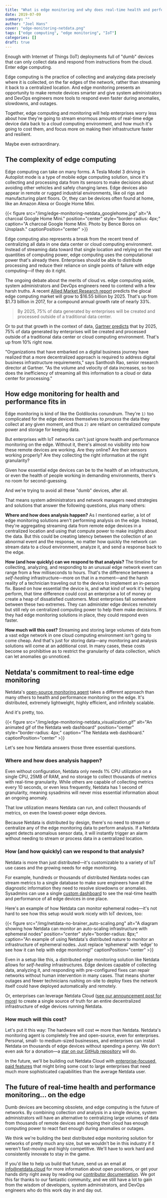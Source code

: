 ```yaml
---
title: "What is edge monitoring and why does real-time health and performance matter?"
date: 2019-07-09
summary: ""
author: "Joel Hans"
cover: "edge-monitoring-netdata.png"
tags: ["edge computing", "edge monitoring", "IoT"]
categories: []
draft: true
---
```


Enough with Internet of Things (IoT) deployments full of "dumb" devices that can only collect data and respond from instructions from the cloud. Enter edge computing.

Edge computing is the practice of collecting and analyzing data precisely where it is collected, on the far edges of the network, rather than streaming it back to a centralized location. And edge monitoring presents an opportunity to make remote devices smarter and give system administrators and DevOps engineers more tools to respond even faster during anomalies, slowdowns, and outages.

Together, edge computing and monitoring will help enterprises worry less about how they're going to stream enormous amounts of real-time edge device data back to a cloud computing environment, and how much it's going to cost them, and focus more on making their infrastructure faster and resilient. 

Maybe even extraordinary.

<!--more-->

## The complexity of edge computing

Edge computing can take on many forms. A Tesla Model 3 driving in Autopilot mode is a type of mobile edge computing solution, since it's collecting and processing data from its sensors to make decisions about avoiding other vehicles and safely changing lanes. Edge devices also appear in remote or rugged industrial environments, like oil rigs and manufacturing plant floors. Or, they can be devices often found at home, like an Amazon Alexa or Google Home Mini.

{{< figure src="/img/edge-monitoring-netdata_googlehome.jpg" alt="A charcoal Google Home Mini." position="center" style="border-radius: 4px;" caption="A charcoal Google Home Mini. Photo by Bence Boros on Unsplash." captionPosition="center" >}}

Edge computing also represents a break from the recent trend of centralizing all data in one data center or cloud computing environment. Instead of streaming data toward that single location and relying on the vast quantities of computing power, edge computing uses the computational power that's already there. Enterprises should be able to distribute processing and reduce their reliance on single points of failure with edge computing—if they do it right.

The ongoing debate about the merits of cloud vs. edge computing aside, system administrators and DevOps engineers need to contend with a few harsh truths. A recent [Allied Market Research report](https://www.marketsandmarkets.com/Market-Reports/edge-computing-market-133384090.html) predicts the glocal edge computing market will grow to $16.55 billion by 2025. That's up from $1.73 billion in 2017, for a compound annual growth rate of nearly 33%.

> By 2025, 75% of data generated by enterprises will be created and processed outside of a traditional data center.

Or to put that growth in the context of data, [Gartner predicts](https://www.gartner.com/smarterwithgartner/what-edge-computing-means-for-infrastructure-and-operations-leaders/) that by 2025, 75% of data generated by enterprises will be created and processed outside of a traditional data center or cloud computing environment. That's up from 10% right now.

"Organizations that have embarked on a digital business journey have realized that a more decentralized approach is required to address digital business infrastructure requirements," says Santhosh Rao, senior research director at Gartner. "As the volume and velocity of data increases, so too does the inefficiency of streaming all this information to a cloud or data center for processing."

## How edge monitoring for health and performance fits in

Edge monitoring is kind of like the Goldilocks conundrum. They're `1)` too complicated for the edge devices themselves to *process* the data they collect at any given moment, and thus `2)` are reliant on centralized compute power and storage for keeping data.

But enterprises with IoT networks can't just ignore health and performance monitoring on the edge. Without it, there's almost no visibility into how these remote devices are working. Are they online? Are their sensors working properly? Are they collecting the right information at the right granularity?

Given how essential edge devices can be to the health of an infrastructure, or even the health of people working in demanding environments, there's no room for second-guessing. 

And we're trying to avoid all these "dumb" devices, after all.

That means system administrators and network managers need strategies and solutions that answer the following questions, plus many others:

**Where and how does analysis happen?** As I mentioned earlier, a lot of edge monitoring solutions aren't performing analysis on the edge. Instead, they're aggregating streaming data from remote edge devices in a centralized location and using that compute power to make insights about the data. But this could be creating latency between the collection of an abnormal event and the response, no matter how quickly the network can stream data to a cloud environment, analyze it, and send a response back to the edge.

**How (and how quickly) can we respond to that analysis?** The timeline for collecting, analyzing, and responding to an unusual edge network event can range from a few milliseconds to hours. That's the difference between a *self-healing* infrastructure—more on that in a moment—and the harsh reality of a technician traveling out to the device to implement an in-person fix. Based on how essential the device is, and what kind of work it's helping perform, that time difference could cost an enterprise a lot of money or create a heap of dissatisfied customers. Most enterprises fall somewhere between these two extremes. They can administer edge devices remotely but still rely on centralized computing power to help them make decisions. If they had edge monitoring solutions in place, they could respond even faster.

**How much will this cost?** Streaming and storing large volumes of data from a vast edge network in one cloud computing environment isn't going to come cheap. And that's just for storing data—any monitoring and analysis solutions will come at an additional cost. In many cases, these costs become so prohibitive as to restrict the granularity of data collection, which can let anomalies go unnoticed.

## Netdata's commitment to real-time edge monitoring

Netdata's [open-source monitoring agent](https://github.com/netdata/netdata) takes a different approach than many others to health and performance monitoring on the edge. It's distributed, extremely lightweight, highly efficient, and infinitely scalable.

And it's pretty, too.

{{< figure src="/img/edge-monitoring-netdata_visualization.gif" alt="An animated gif of the Netdata web dashboard" position="center" style="border-radius: 4px;" caption="The Netdata web dashboard." captionPosition="center" >}}

Let's see how Netdata answers those three essential questions.

### Where and how does analysis happen?

Even without configuration, Netdata only needs 1% CPU utilization on a single CPU, 25MB of RAM, and no storage to collect thousands of metrics with real-time granularity. While others are capable of collecting metrics every 10 seconds, or even less frequently, Netdata has 1 second of granularity, meaning sysadmins will never miss essential information about an ongoing anomaly.

That low utilization means Netdata can run, and collect thousands of metrics, on even the lowest-power edge devices.

Because Netdata is distributed by design, there's no need to stream or centralize any of the edge monitoring data to perform analysis. If a Netdata agent detects anomalous sensor data, it will instantly trigger an alarm without needing to stream or process data in a centralized location.

### How (and how quickly) can we respond to that analysis?

Netdata is more than just distributed—it's customizable to a variety of IoT use cases and the growing needs for edge monitoring.

For example, hundreds or thousands of distributed Netdata nodes can stream metrics to a single database to make sure engineers have all the diagnostic information they need to resolve slowdowns or anomalies. Sysadmins can use a single [custom dashboard](https://docs.netdata.cloud/web/gui/custom/) to see the real-time health and performance of all edge devices in one place.

Here's an example of how Netdata can monitor ephemeral nodes—it's not hard to see how this setup would work nicely with IoT devices, too:

{{< figure src="/img/netdata-no-brainer_auto-scaling.png" alt="A diagram showing how Netdata can monitor an auto-scaling infrastructure with ephemeral nodes" position="center" style="border-radius: 8px;" caption="An example of using Netdata's distributed nature to monitor an infrastructure of ephemeral nodes. Just replace 'ephemeral' with 'edge' to see how it can help with edge monitoring!" captionPosition="center" >}}

Even in a setup like this, a distributed edge monitoring solution like Netdata allows for *self-healing* infrastructures. Edge devices capable of collecting data, analyzing it, and responding with pre-configured fixes can repair networks without human intervention in many cases. That means shorter outages and fewer technicians rushing on-site to deploy fixes the network itself could have deployed automatically and remotely.

Or, enterprises can leverage Netdata Cloud ([see our announcement post for more](https://blog.netdata.cloud/posts/netdata-cloud-announcement/)) to create a single source of truth for an entire decentralized infrastructure of edge devices running Netdata.

### How much will this cost?

Let's put it this way: The hardware will cost ∞ more than Netdata. Netdata's monitoring agent is completely free and open-source, even for enterprises. Personal, small- to medium-sized businesses, and enterprises can install Netdata  on thousands of edge devices without spending a penny. We don't even ask for a donation—a [star on our GitHub repository](https://github.com/netdata/netdata/blob/master/CONTRIBUTING.md#give-netdata-a-github-star) will do.

In the future, we'll be building out Netdata Cloud with [enterprise-focused, paid features](https://blog.netdata.cloud/posts/netdata-cloud-announcement/#what-features-will-netdata-cloud-offer) that might bring some cost to large enterprises that need much more sophisticated capabilities than the average Netdata user.

## The future of real-time health and performance monitoring... on the edge

Dumb devices are becoming obsolete, and edge computing is the future of networks. By combining collection *and* analysis in a single device, system administrators will have an alternative to centralizing large volumes of data from thousands of remote devices and hoping their cloud has enough computing power to react fast enough during anomalies or outages.

We think we're building the best distributed edge monitoring solution for networks of pretty much any size, but we wouldn't be in this industry if it weren't fast-moving and highly competitive. We'll have to work hard and consistently innovate to stay in the game.

If you'd like to help us build that future, send us an email at [info@netdata.cloud](mailto:info@netdata.cloud) for more information about open positions, or get your hands dirty right away by reading our [contributor documentation](https://github.com/netdata/netdata/blob/master/CONTRIBUTING.md). We got this far thanks to our fantastic community, and we still have a lot to gain from the wisdom of developers, system administrators, and DevOps engineers who do this work day in and day out.